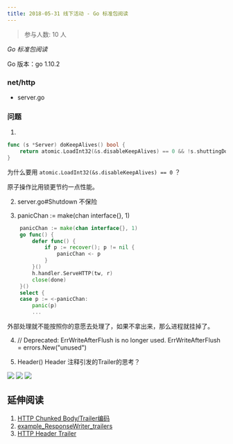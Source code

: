 ```yaml
---
title: 2018-05-31 线下活动 - Go 标准包阅读
---
```

>参与人数: 10 人

*Go 标准包阅读*

Go 版本：go 1.10.2

### net/http

- server.go

### 问题

1. 

```go
func (s *Server) doKeepAlives() bool {
	return atomic.LoadInt32(&s.disableKeepAlives) == 0 && !s.shuttingDown()
}
```

为什么要用 `atomic.LoadInt32(&s.disableKeepAlives) == 0` ？

原子操作比用锁更节约一点性能。

2. server.go#Shutdown 不保险

3. 	panicChan := make(chan interface{}, 1)

```go
	panicChan := make(chan interface{}, 1)
	go func() {
		defer func() {
			if p := recover(); p != nil {
				panicChan <- p
			}
		}()
		h.handler.ServeHTTP(tw, r)
		close(done)
	}()
	select {
	case p := <-panicChan:
		panic(p)
		...
```

外部处理就不能按照你的意愿去处理了，如果不拿出来，那么进程就挂掉了。

4. // Deprecated: ErrWriteAfterFlush is no longer used.
	ErrWriteAfterFlush = errors.New("unused")

5. Header() Header 注释引发的Trailer的思考？

![](../images/2018-05-31-night-reading-go-01.jpeg)
![](../images/2018-05-31-night-reading-go-03.jpeg)
![](../images/2018-05-31-night-reading-go-02.jpeg)

## 延伸阅读

1. [HTTP Chunked Body/Trailer编码](http://www.unclekevin.org/?p=203)
2. [example_ResponseWriter_trailers](https://golang.org/pkg/net/http/#example_ResponseWriter_trailers)
3. [HTTP Header Trailer](https://developer.mozilla.org/zh-CN/docs/Web/HTTP/Headers/Trailer)
